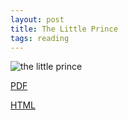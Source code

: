 ```yaml
---
layout: post
title: The Little Prince
tags: reading
---
```



<img src="{{ site.github.url }}/assets/the-litte-prince.jpg" alt="the little prince">

[PDF](http://download.bioon.com.cn/upload/201111/21084046_8501.pdf)

[HTML](http://www.angelfire.com/hi/littleprince/)

